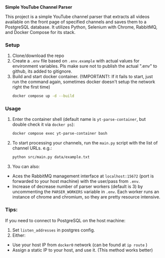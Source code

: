 **Simple YouTube Channel Parser**

This project is a simple YouTube channel parser that extracts all videos available on the front page of specified channels and saves them to a PostgreSQL database. It utilizes Python, Selenium with Chrome, RabbitMQ, and Docker Compose for its stack.

### Setup

1. Clone/download the repo
2. Create a `.env` file based on `.env.example` with actual values for environment variables. Pls make sure not to publish the actual ".env" to github, its added to gitignore.
4. Build and start docker container. (!IMPORTANT!: If it fails to start, just run the command again, sometimes docker doesn't setup the network right the first time)
    ```bash
    docker compose up -d --build
    ```

### Usage

1. Enter the container shell (default name is `yt-parse-container`, but double check it via `docker ps`):
    ```bash
    docker compose exec yt-parse-container bash
    ```
2. To start processing your channels, run the `main.py` script with the list of channel URLs. e.g.:
    ```bash
    python src/main.py data/example.txt
    ```

3. You can also:
- Aces the RabbitMQ management interface at `localhost:15672` (port is forwarded to your host machine) with the user/pass from `.env`.
- Increase of decrease number of parser workers (default is 3) by uncommenting the `PARSER_WORKERS` variable in `.env`. Each worker runs an instance of chrome and chromium, so they are pretty resource intensive.

### Tips:
If you need to connect to PostgreSQL on the host machine:
1. Set `listen_addresses` in postgres config. 
2. Either:
- Use your host IP from `docker0` network (can be found at `ip route` )
- Assign a static IP to your host, and use it. (This method works better)

